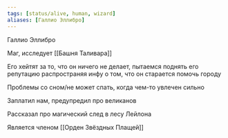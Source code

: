 ```yaml
---
tags: [status/alive, human, wizard]
aliases: [Галлио Эллибро]
---
```


Галлио Эллибро

Маг, исследует [[Башня Таливара]]

Его хейтят за то, что он ничего не делает, пытаемся поднять его репутацию распространяя инфу о том, что он старается помочь городу

Проблемы со сном/не может спать, когда чем-то увлечен сильно

Заплатил нам, предупредил про великанов

Рассказал про магический след в лесу Лейлона

Является членом [[Орден Звёздных Плащей]]
